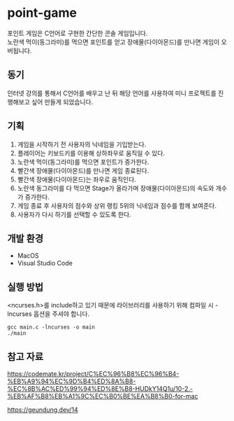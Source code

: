 # point-game
포인트 게임은 C언어로 구현한 간단한 콘솔 게임입니다.  
노란색 먹이(동그라미)를 먹으면 포인트를 얻고 장애물(다이아몬드)를 만나면 게임이 오버됩니다.

## 동기
인터넷 강의를 통해서 C언어를 배우고 난 뒤 해당 언어를 사용하여 미니 프로젝트를 진행해보고 싶어 만들게 되었습니다.

## 기획
1. 게임을 시작하기 전 사용자의 닉네임을 기입받는다.
2. 플레이어는 키보드키를 이용해 상하좌우로 움직일 수 있다.
3. 노란색 먹이(동그라미)를 먹으면 포인트가 증가한다.
4. 빨간색 장애물(다이아몬드)를 만나면 게임 종료된다.
5. 빨간색 장애물(다이아몬드)는 좌우로 움직인다.
6. 노란색 동그라미를 다 먹으면 Stage가 올라가며 장애물(다이아몬드)의 속도와 개수가 증가한다.
7. 게임 종료 후 사용자의 점수와 상위 랭킹 5위의 닉네임과 점수를 함께 보여준다.
8. 사용자가 다시 하기를 선택할 수 있도록 한다.

## 개발 환경
* MacOS
* Visual Studio Code

## 실행 방법
<ncurses.h>를 include하고 있기 때문에 라이브러리를 사용하기 위해 컴파일 시 -lncurses 옵션을 주셔야 합니다.

    gcc main.c -lncurses -o main
    ./main
    

## 참고 자료
https://codemate.kr/project/C%EC%96%B8%EC%96%B4-%EB%A9%94%EC%9D%B4%ED%8A%B8-%EC%8B%AC%ED%99%94%ED%8E%B8-HUDkY14Q1u/10-2.-%EB%AF%B8%EB%A1%9C%EC%B0%BE%EA%B8%B0-for-mac

https://geundung.dev/14





